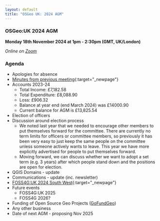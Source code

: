 ```yaml
---
layout: default
title: "OSGeo UK: 2024 AGM"
---
```


### OSGeo:UK 2024 AGM

**Monday 18th November 2024 at 1pm - 2:30pm (GMT, UK/London)** 

*Online on [Zoom](https://us06web.zoom.us/j/89689342086?pwd=aaOJ7RkXVJN9G5ICmkc1qJU2tF1ebv.1)*

### Agenda

- Apologies for absence
- [Minutes from previous meeting](./agm2023minutes.html){:target="_newpage"}
- Accounts 2023-24
	- Total Income: £7,182.58 
	- Total Expenditure: £8,088.90 
	- Loss: £906.32
	- Balance at year end (end March 2024) was £14000.90
	- Current balance for AGM is £13,825.54
- Election of officers
- Discussion around election process
    - We noted last year that we needed to encourage other members to put themselves forward for the committee. There are currently no term limits for officers or committee members, so previously it has been very easy to just keep the same people on the committee unless someone actively wants to leave. This year we have more explicitly advertised for people to put themselves forward.
    - Moving forward, we can discuss whether we want to adopt a set term (e.g. 3 years) after which people stand down and the positions are open for election.
- QGIS Domains - update
- Communications - update (inc. newsletter)
- [FOSS4G:UK 2024 South West](https://uk.osgeo.org/foss4guk2024/bristol.html){:target="_newpage"}
- Future events
    - FOSS4G:UK 2025
    - FOSS4G 2026?
- Funding of Open Source Geo Projects ([GoFundGeo](https://uk.osgeo.org/gofundgeo.html))
- Any other business
- Date of next AGM - proposing Nov 2025
